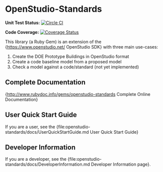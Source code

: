 # OpenStudio-Standards

**Unit Test Status:** [![Circle CI](https://circleci.com/gh/NREL/openstudio-standards/tree/master.svg?style=svg)](https://circleci.com/gh/NREL/openstudio-standards/tree/master)

**Code Coverage:** [![Coverage Status](https://coveralls.io/repos/github/NREL/openstudio-standards/badge.svg?branch=master)](https://coveralls.io/github/NREL/openstudio-standards?branch=master)

This library (a Ruby Gem) is an extension of the {https://www.openstudio.net/ OpenStudio SDK} with three main use-cases:

1. Create the DOE Prototype Buildings in OpenStudio format
2. Create a code baseline model from a proposed model
3. Check a model against a code/standard (not yet implemented)

## Complete Documentation

{http://www.rubydoc.info/gems/openstudio-standards Complete Online Documentation} 

## User Quick Start Guide

If you are a user, see the {file:openstudio-standards/docs/UserQuickStartGuide.md User Quick Start Guide}

## Developer Information

If you are a developer, see the {file:openstudio-standards/docs/DeveloperInformation.md Developer Information page}.

